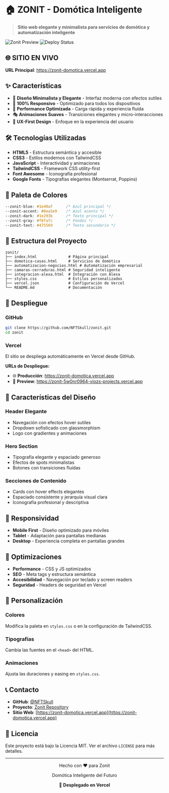 # 🏠 ZONIT - Domótica Inteligente

> **Sitio web elegante y minimalista para servicios de domótica y automatización inteligente**

![Zonit Preview](https://img.shields.io/badge/ZONIT-Domótica%20Inteligente-blue?style=for-the-badge&logo=home)
![Deploy Status](https://img.shields.io/badge/Deploy%20Status-Live%20on%20Vercel-green?style=for-the-badge&logo=vercel)

## 🌐 **SITIO EN VIVO**
**URL Principal**: https://zonit-domotica.vercel.app

## ✨ Características

- 🎨 **Diseño Minimalista y Elegante** - Interfaz moderna con efectos sutiles
- 📱 **100% Responsivo** - Optimizado para todos los dispositivos
- 🚀 **Performance Optimizada** - Carga rápida y experiencia fluida
- 🎭 **Animaciones Suaves** - Transiciones elegantes y micro-interacciones
- 🎯 **UX-First Design** - Enfoque en la experiencia del usuario

## 🛠️ Tecnologías Utilizadas

- **HTML5** - Estructura semántica y accesible
- **CSS3** - Estilos modernos con TailwindCSS
- **JavaScript** - Interactividad y animaciones
- **TailwindCSS** - Framework CSS utility-first
- **Font Awesome** - Iconografía profesional
- **Google Fonts** - Tipografías elegantes (Montserrat, Poppins)

## 🎨 Paleta de Colores

```css
--zonit-blue: #1e40af      /* Azul principal */
--zonit-accent: #0ea5e9    /* Azul acento */
--zonit-dark: #1e293b      /* Texto principal */
--zonit-gray: #f8fafc      /* Fondos */
--zonit-text: #475569      /* Texto secundario */
```

## 📁 Estructura del Proyecto

```
zonit/
├── index.html              # Página principal
├── domotica-casas.html     # Servicios de domótica
├── automatizacion-negocios.html # Automatización empresarial
├── camaras-cerraduras.html # Seguridad inteligente
├── integracion-alexa.html  # Integración con Alexa
├── styles.css              # Estilos personalizados
├── vercel.json             # Configuración de Vercel
└── README.md               # Documentación
```

## 🚀 Despliegue

### GitHub
```bash
git clone https://github.com/NFTSkull/zonit.git
cd zonit
```

### Vercel
El sitio se despliega automáticamente en Vercel desde GitHub.

**URLs de Despliegue:**
- 🌐 **Producción**: https://zonit-domotica.vercel.app
- 🔧 **Preview**: https://zonit-5w0nr0964-viozs-projects.vercel.app

## 🌟 Características del Diseño

### Header Elegante
- Navegación con efectos hover sutiles
- Dropdown sofisticado con glassmorphism
- Logo con gradientes y animaciones

### Hero Section
- Tipografía elegante y espaciado generoso
- Efectos de spots minimalistas
- Botones con transiciones fluidas

### Secciones de Contenido
- Cards con hover effects elegantes
- Espaciado consistente y jerarquía visual clara
- Iconografía profesional y descriptiva

## 📱 Responsividad

- **Mobile First** - Diseño optimizado para móviles
- **Tablet** - Adaptación para pantallas medianas
- **Desktop** - Experiencia completa en pantallas grandes

## 🎯 Optimizaciones

- **Performance** - CSS y JS optimizados
- **SEO** - Meta tags y estructura semántica
- **Accesibilidad** - Navegación por teclado y screen readers
- **Seguridad** - Headers de seguridad en Vercel

## 🔧 Personalización

### Colores
Modifica la paleta en `styles.css` o en la configuración de TailwindCSS.

### Tipografías
Cambia las fuentes en el `<head>` del HTML.

### Animaciones
Ajusta las duraciones y easing en `styles.css`.

## 📞 Contacto

- **GitHub**: [@NFTSkull](https://github.com/NFTSkull)
- **Proyecto**: [Zonit Repository](https://github.com/NFTSkull/zonit)
- **Sitio Web**: [https://zonit-domotica.vercel.app](https://zonit-domotica.vercel.app)

## 📄 Licencia

Este proyecto está bajo la Licencia MIT. Ver el archivo `LICENSE` para más detalles.

---

<div align="center">
  <p>Hecho con ❤️ para Zonit</p>
  <p>Domótica Inteligente del Futuro</p>
  <p>🚀 <strong>Desplegado en Vercel</strong></p>
</div> 